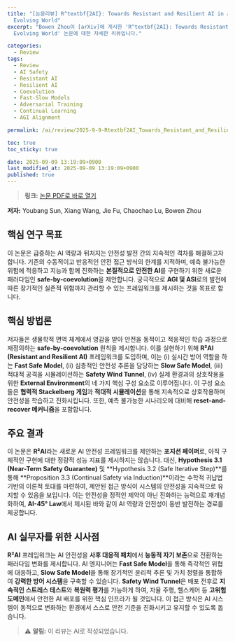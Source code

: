 ```yaml
---
title: "[논문리뷰] R^textbf{2AI}: Towards Resistant and Resilient AI in an
  Evolving World"
excerpt: "Bowen Zhou이 [arXiv]에 게시한 'R^textbf{2AI}: Towards Resistant and Resilient AI in an
  Evolving World' 논문에 대한 자세한 리뷰입니다."

categories:
  - Review
tags:
  - Review
  - AI Safety
  - Resistant AI
  - Resilient AI
  - Coevolution
  - Fast-Slow Models
  - Adversarial Training
  - Continual Learning
  - AGI Alignment

permalink: /ai/review/2025-9-9-Rtextbf2AI_Towards_Resistant_and_Resilient_AI_in_an_Evolving_World/

toc: true
toc_sticky: true

date: 2025-09-09 13:19:09+0900
last_modified_at: 2025-09-09 13:19:09+0900
published: true
---
```

> **링크:** [논문 PDF로 바로 열기](https://arxiv.org/abs/2509.06786)

**저자:** Youbang Sun, Xiang Wang, Jie Fu, Chaochao Lu, Bowen Zhou



## 핵심 연구 목표
이 논문은 급증하는 AI 역량과 뒤처지는 안전성 발전 간의 지속적인 격차를 해결하고자 합니다. 기존의 수동적이고 반응적인 안전 접근 방식의 한계를 지적하며, 예측 불가능한 위험에 적응하고 지능과 함께 진화하는 **본질적으로 안전한 AI**를 구현하기 위한 새로운 패러다임인 **safe-by-coevolution**을 제안합니다. 궁극적으로 **AGI 및 ASI**로의 발전에 따른 장기적인 실존적 위험까지 관리할 수 있는 프레임워크를 제시하는 것을 목표로 합니다.

## 핵심 방법론
저자들은 생물학적 면역 체계에서 영감을 받아 안전을 동적이고 적응적인 학습 과정으로 재정의하는 **safe-by-coevolution** 원칙을 제시합니다. 이를 실현하기 위해 **R²AI (Resistant and Resilient AI)** 프레임워크를 도입하며, 이는 (i) 실시간 방어 역할을 하는 **Fast Safe Model**, (ii) 심층적인 안전성 추론을 담당하는 **Slow Safe Model**, (iii) 적대적 공격을 시뮬레이션하는 **Safety Wind Tunnel**, (iv) 실제 환경과의 상호작용을 위한 **External Environment**의 네 가지 핵심 구성 요소로 이루어집니다. 이 구성 요소들은 **협력적 Stackelberg 게임**과 **적대적 시뮬레이션**을 통해 지속적으로 상호작용하며 안전성을 학습하고 진화시킵니다. 또한, 예측 불가능한 시나리오에 대비해 **reset-and-recover 메커니즘**을 포함합니다.

## 주요 결과
이 논문은 **R²AI**라는 새로운 AI 안전성 프레임워크를 제안하는 **포지션 페이퍼**로, 아직 구체적인 구현에 대한 정량적 성능 지표를 제시하지는 않습니다. 대신, **Hypothesis 3.1 (Near-Term Safety Guarantee)** 및 **Hypothesis 3.2 (Safe Iterative Step)**를 통해 **Proposition 3.3 (Continual Safety via Induction)**이라는 수학적 귀납법 기반의 이론적 토대를 마련하여, 제안된 접근 방식이 시스템의 안전성을 지속적으로 유지할 수 있음을 보입니다. 이는 안전성을 정적인 제약이 아닌 진화하는 능력으로 재개념화하여, **AI-45° Law**에서 제시된 바와 같이 AI 역량과 안전성이 동반 발전하는 경로를 제공합니다.

## AI 실무자를 위한 시사점
**R²AI** 프레임워크는 AI 안전성을 **사후 대응적 패치**에서 **능동적 자기 보존**으로 전환하는 패러다임 변화를 제시합니다. AI 엔지니어는 **Fast Safe Model**을 통해 즉각적인 위협에 대응하고, **Slow Safe Model**을 통해 장기적인 윤리적 추론 및 가치 정렬을 통합하여 **강력한 방어 시스템**을 구축할 수 있습니다. **Safety Wind Tunnel**은 배포 전후로 **지속적인 스트레스 테스트**와 **복원력 평가**를 가능하게 하여, 자율 주행, 헬스케어 등 **고위험 도메인**에서 안전한 AI 배포를 위한 핵심 인프라가 될 것입니다. 이 접근 방식은 AI 시스템이 동적으로 변화하는 환경에서 스스로 안전 기준을 진화시키고 유지할 수 있도록 돕습니다.

> ⚠️ **알림:** 이 리뷰는 AI로 작성되었습니다.